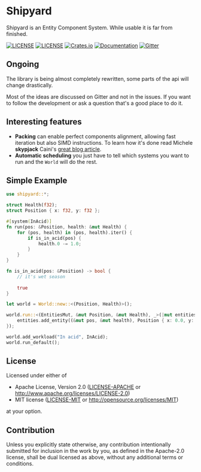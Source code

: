 # Shipyard

Shipyard is an Entity Component System. While usable it is far from finished.

[![LICENSE](https://img.shields.io/badge/license-MIT-blue.svg)](LICENSE-MIT)
[![LICENSE](https://img.shields.io/badge/license-apache-blue.svg)](LICENSE-APACHE)
[![Crates.io](https://img.shields.io/crates/v/shipyard.svg)](https://crates.io/crates/shipyard)
[![Documentation](https://docs.rs/shipyard/badge.svg)](https://docs.rs/shipyard)
[![Gitter](https://badges.gitter.im/leudz-shipyard/community.svg)](https://gitter.im/leudz-shipyard/community?utm_source=badge&utm_medium=badge&utm_campaign=pr-badge)

## Ongoing
The library is being almost completely rewritten, some parts of the api will change drastically.

Most of the ideas are discussed on Gitter and not in the issues. If you want to follow the development or ask a question that's a good place to do it.

## Interesting features
- **Packing** can enable perfect components alignment, allowing fast iteration but also SIMD instructions. To learn how it's done read Michele **skypjack** Caini's [great blog article](https://skypjack.github.io/2019-03-21-ecs-baf-part-2-insights/).
- **Automatic scheduling** you just have to tell which systems you want to run and the `World` will do the rest.

## Simple Example
```rust
use shipyard::*;

struct Health(f32);
struct Position { x: f32, y: f32 };

#[system(InAcid)]
fn run(pos: &Position, health: &mut Health) {
    for (pos, health) in (pos, health).iter() {
        if is_in_acid(pos) {
            health.0 -= 1.0;
        }
    }
}

fn is_in_acid(pos: &Position) -> bool {
    // it's wet season
     
    true
}

let world = World::new::<(Position, Health)>();

world.run::<(EntitiesMut, &mut Position, &mut Health), _>(|mut entities, mut pos, mut health| {
    entities.add_entity((&mut pos, &mut health), Position { x: 0.0, y: 0.0 }, Health(1000.0));
});

world.add_workload("In acid", InAcid);
world.run_default();
```

## License

Licensed under either of

 * Apache License, Version 2.0
   ([LICENSE-APACHE](LICENSE-APACHE) or http://www.apache.org/licenses/LICENSE-2.0)
 * MIT license
   ([LICENSE-MIT](LICENSE-MIT) or http://opensource.org/licenses/MIT)

at your option.

## Contribution

Unless you explicitly state otherwise, any contribution intentionally submitted
for inclusion in the work by you, as defined in the Apache-2.0 license, shall be
dual licensed as above, without any additional terms or conditions.
